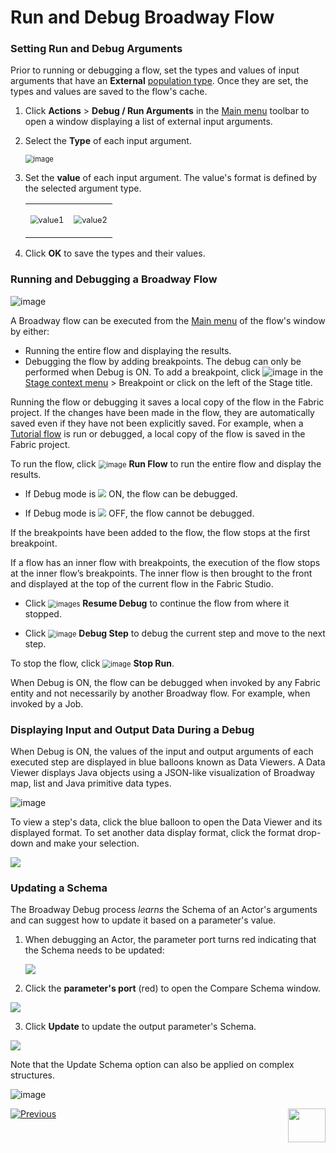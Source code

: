 # Run and Debug Broadway Flow


### Setting Run and Debug Arguments
Prior to running or debugging a flow, set the types and values of input arguments that have an **External** [population type](03_broadway_actor_window.md#actors-inputs-and-outputs). Once they are set, the types and values are saved to the flow's cache. 

1. Click **Actions** > **Debug / Run Arguments** in the [Main menu](18_broadway_flow_window.md#main-menu) toolbar to open a window displaying a list of external input arguments.

2. Select the **Type** of each input argument.

   <img src="images/flow_set_run_or_debug_param_set_type2.png" alt="image" style="zoom:80%;" />

3. Set the **value** of each input argument. The value's format is defined by the selected argument type.

   <table>
   <tbody>
   <tr>
   <td><p><img src="images/flow_set_run_or_debug_param_set_value1.png" alt="value1" style="zoom:80%;"/></p></td>
   <td><p><img src="images/flow_set_run_or_debug_param_set_value2.png" alt="value2" style="zoom:80%;"/></p></td>
   </tr>
   </tbody>
   </table>

4. Click **OK** to save the types and their values.

### Running and Debugging a Broadway Flow

![image](images/99_25_tool_bar.PNG)

A Broadway flow can be executed from the [Main menu](18_broadway_flow_window.md#main-menu) of the flow's window by either:

- Running the entire flow and displaying the results.
- Debugging the flow by adding breakpoints. The debug can only be performed when Debug is ON. To add a breakpoint, click ![image](images/99_19_dots.PNG) in the [Stage context menu](18_broadway_flow_window.md#stage-context-menu) > Breakpoint or click on the left of the Stage title.

Running the flow or debugging it saves a local copy of the flow in the Fabric project. If the changes have been made in the flow, they are automatically saved even if they have not been explicitly saved. For example, when a [Tutorial flow](17_tutorial_and_flow_examples.md) is run or debugged, a local copy of the flow is saved in the Fabric project.

To run the flow, click <img src="images/99_25_run.PNG" alt="image" style="zoom:80%;" /> **Run Flow** to run the entire flow and display the results. 

- If Debug mode is <img src="images/99_25_debug_on.PNG" style="zoom:80%;" /> ON, the flow can be debugged.

- If Debug mode is <img src="images/99_25_debug_off.PNG" style="zoom:80%;" /> OFF, the flow cannot be debugged.
  

If the breakpoints have been added to the flow, the flow stops at the first breakpoint. 

If a flow has an inner flow with breakpoints, the execution of the flow stops at the inner flow’s breakpoints. The inner flow is then brought to the front and displayed at the top of the current flow in the Fabric Studio.

  - Click <img src="images/99_25_resume.PNG" alt="images" style="zoom:80%;" /> **Resume Debug** to continue the flow from where it stopped.

- Click <img src="images/99_25_step.PNG" alt="image" style="zoom:80%;" /> **Debug Step** to debug the current step and move to the next step.

To stop the flow, click <img src="images/99_25_stop.PNG" alt="image" style="zoom:80%;" /> **Stop Run**.

When Debug is ON, the flow can be debugged when invoked by any Fabric entity and not necessarily by another Broadway flow. For example, when invoked by a Job.

### Displaying Input and Output Data During a Debug

When Debug is ON, the values of the input and output arguments of each executed step are displayed in blue balloons known as Data Viewers. A Data Viewer displays Java objects using a JSON-like visualization of Broadway map, list and Java primitive data types.

![image](images/99_25_blue_balloons.PNG)

To view a step's data, click the blue balloon to open the Data Viewer and its displayed format. To set another data display format, click the format drop-down and make your selection.

![](images/flow_debug_display_data.png)

### Updating a Schema

The Broadway Debug process *learns* the Schema of an Actor's arguments and can suggest how to update it based on a parameter's value.

1. When debugging an Actor, the parameter port turns red indicating that the Schema needs to be updated:

   <img src="images/debug_update_schema.png"  />

2. Click the **parameter's port** (red) to open the Compare Schema window.

  ![](images/compare_schema.png)

3. Click **Update** to update the output parameter's Schema. 

<img src="images/debug_update_schema_1.png"  />

Note that the Update Schema option can also be applied on complex structures.

![image](images/compare_schema_1.PNG)



[![Previous](/articles/images/Previous.png)](24_error_handling.md)[<img align="right" width="60" height="54" src="/articles/images/Next.png">](27_broadway_data_inspection.md)

